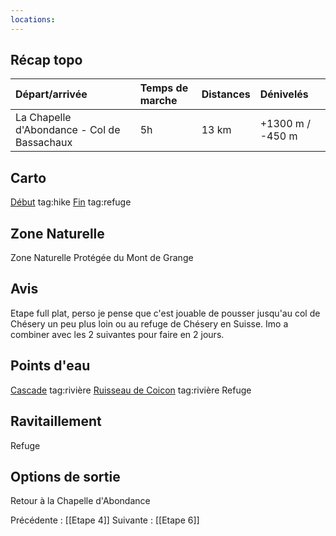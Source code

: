 ```yaml
---
locations: 
---
```

## Récap topo

| Départ/arrivée                              | Temps de marche | Distances | Dénivelés        |
| :------------------------------------------ | :-------------- | :-------- | :--------------- |
| La Chapelle d'Abondance - Col de Bassachaux | 5h              | 13 km     | +1300 m / -450 m |
## Carto  
[Début](geo:46.295658,6.786519) tag:hike
[Fin](geo:46.222415,6.772146) tag:refuge 
## Zone Naturelle
Zone Naturelle Protégée du Mont de Grange
## Avis
Etape full plat, perso je pense que c'est jouable de pousser jusqu'au col de Chésery un peu plus loin ou au refuge de Chésery en Suisse.
Imo a combiner avec les 2 suivantes pour faire en 2 jours.
## Points d'eau
[Cascade](geo:46.28291,6.803891) tag:rivière
[Ruisseau de Coicon](geo:46.254271,6.791069) tag:rivière
Refuge
## Ravitaillement
Refuge
## Options de sortie
Retour à la Chapelle d'Abondance

Précédente : [[Etape 4]]
Suivante : [[Etape 6]]